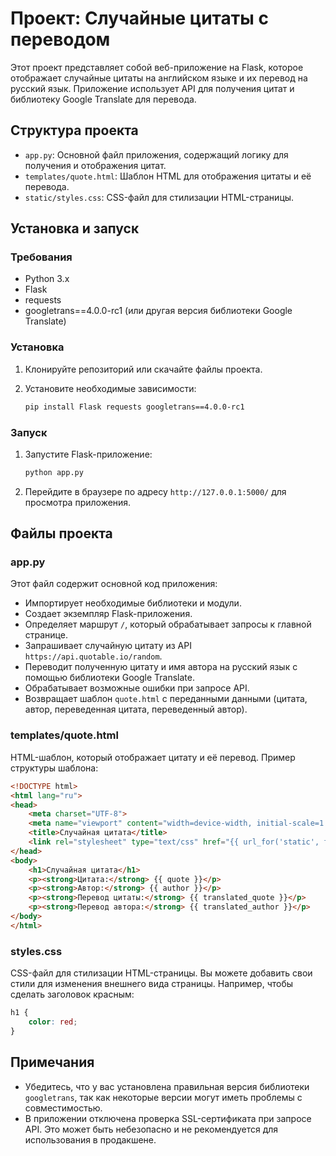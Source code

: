 # Проект: Случайные цитаты с переводом

Этот проект представляет собой веб-приложение на Flask, которое отображает случайные цитаты на английском языке и их перевод на русский язык. Приложение использует API для получения цитат и библиотеку Google Translate для перевода.

## Структура проекта

- `app.py`: Основной файл приложения, содержащий логику для получения и отображения цитат.
- `templates/quote.html`: Шаблон HTML для отображения цитаты и её перевода.
- `static/styles.css`: CSS-файл для стилизации HTML-страницы.

## Установка и запуск

### Требования

- Python 3.x
- Flask
- requests
- googletrans==4.0.0-rc1 (или другая версия библиотеки Google Translate)

### Установка

1. Клонируйте репозиторий или скачайте файлы проекта.

2. Установите необходимые зависимости:

   ```bash
   pip install Flask requests googletrans==4.0.0-rc1
   ```

### Запуск

1. Запустите Flask-приложение:

   ```bash
   python app.py
   ```

2. Перейдите в браузере по адресу `http://127.0.0.1:5000/` для просмотра приложения.

## Файлы проекта

### app.py

Этот файл содержит основной код приложения:

- Импортирует необходимые библиотеки и модули.
- Создает экземпляр Flask-приложения.
- Определяет маршрут `/`, который обрабатывает запросы к главной странице.
- Запрашивает случайную цитату из API `https://api.quotable.io/random`.
- Переводит полученную цитату и имя автора на русский язык с помощью библиотеки Google Translate.
- Обрабатывает возможные ошибки при запросе API.
- Возвращает шаблон `quote.html` с переданными данными (цитата, автор, переведенная цитата, переведенный автор).

### templates/quote.html

HTML-шаблон, который отображает цитату и её перевод. Пример структуры шаблона:

```html
<!DOCTYPE html>
<html lang="ru">
<head>
    <meta charset="UTF-8">
    <meta name="viewport" content="width=device-width, initial-scale=1.0">
    <title>Случайная цитата</title>
    <link rel="stylesheet" type="text/css" href="{{ url_for('static', filename='styles.css') }}">
</head>
<body>
    <h1>Случайная цитата</h1>
    <p><strong>Цитата:</strong> {{ quote }}</p>
    <p><strong>Автор:</strong> {{ author }}</p>
    <p><strong>Перевод цитаты:</strong> {{ translated_quote }}</p>
    <p><strong>Перевод автора:</strong> {{ translated_author }}</p>
</body>
</html>
```

### styles.css

CSS-файл для стилизации HTML-страницы. Вы можете добавить свои стили для изменения внешнего вида страницы. Например, чтобы сделать заголовок красным:

```css
h1 {
    color: red;
}
```

## Примечания

- Убедитесь, что у вас установлена правильная версия библиотеки `googletrans`, так как некоторые версии могут иметь проблемы с совместимостью.
- В приложении отключена проверка SSL-сертификата при запросе API. Это может быть небезопасно и не рекомендуется для использования в продакшене.